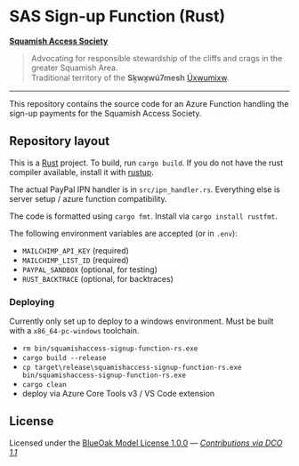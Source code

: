 # SAS Sign-up Function (Rust)

**[Squamish Access Society](https://squamishaccess.ca/)**
> Advocating for responsible stewardship of the cliffs and crags in the greater Squamish Area.</br>
> Traditional territory of the **Sḵwx̱wú7mesh** [Úxwumixw](https://www.squamish.net/).

----

This repository contains the source code for an Azure Function handling the sign-up payments for the Squamish Access Society.

## Repository layout

This is a [Rust](https://www.rust-lang.org/) project. To build, run `cargo build`. If you do not have the rust compiler available, install it with [rustup](https://rustup.rs).

The actual PayPal IPN handler is in `src/ipn_handler.rs`.
Everything else is server setup / azure function compatibility.

The code is formatted using `cargo fmt`. Install via `cargo install rustfmt`.

The following environment variables are accepted (or in `.env`):
- `MAILCHIMP_API_KEY` (required)
- `MAILCHIMP_LIST_ID` (required)
- `PAYPAL_SANDBOX` (optional, for testing)
- `RUST_BACKTRACE` (optional, for backtraces)

### Deploying

Currently only set up to deploy to a windows environment.
Must be built with a `x86_64-pc-windows` toolchain.

- `rm bin/squamishaccess-signup-function-rs.exe`
- `cargo build --release`
- `cp target\release\squamishaccess-signup-function-rs.exe bin/squamishaccess-signup-function-rs.exe`
- `cargo clean`
- deploy via Azure Core Tools v3 / VS Code extension

## License

Licensed under the [BlueOak Model License 1.0.0](LICENSE.md) — _[Contributions via DCO 1.1](contributing.md#developers-certificate-of-origin)_

[Tide]: https://github.com/http-rs/tide
